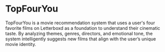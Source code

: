 # TopFourYou
TopFourYou is a movie recommendation system that uses a user's four favorite films on Letterboxd as a foundation to understand their cinematic taste. By analyzing themes, genres, directors, and emotional tone, the system intelligently suggests new films that align with the user’s unique movie identity.
